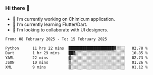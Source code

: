 ### Hi there 👋

<!--
**devcat37/devcat37** is a ✨ _special_ ✨ repository because its `README.md` (this file) appears on your GitHub profile.-->


- 🔭 I’m currently working on Chimicum application.
- 🌱 I’m currently learning Flutter/Dart.
- 👯 I’m looking to collaborate with UI designers.
<!-- - 🤔 I’m looking for help with ... -->

<!--START_SECTION:waka-->

```txt
From: 08 February 2025 - To: 15 February 2025

Python      11 hrs 22 mins  ████████████████████▓░░░░   82.78 %
Dart        1 hr 29 mins    ██▓░░░░░░░░░░░░░░░░░░░░░░   10.85 %
YAML        22 mins         ▓░░░░░░░░░░░░░░░░░░░░░░░░   02.73 %
JSON        10 mins         ▒░░░░░░░░░░░░░░░░░░░░░░░░   01.26 %
XML         9 mins          ▒░░░░░░░░░░░░░░░░░░░░░░░░   01.12 %
```

<!--END_SECTION:waka-->
